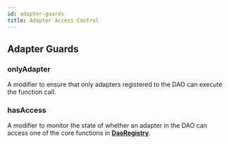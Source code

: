 ```yaml
---
id: adapter-guards
title: Adapter Access Control
---
```


## Adapter Guards

### onlyAdapter

A modifier to ensure that only adapters registered to the DAO can execute the function call.

### hasAccess

A modifier to monitor the state of whether an adapter in the DAO can access one of the core functions in **[DaoRegistry](/docs/contracts/core/dao-registry#access-flags)**.
